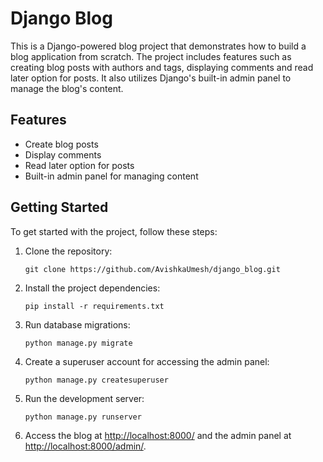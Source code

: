 # Django Blog

This is a Django-powered blog project that demonstrates how to build a blog application from scratch. The project includes features such as creating blog posts with authors and tags, displaying comments and read later option for posts. It also utilizes Django's built-in admin panel to manage the blog's content.

## Features

- Create blog posts
- Display comments
- Read later option for posts
- Built-in admin panel for managing content

## Getting Started

To get started with the project, follow these steps:

1. Clone the repository:

   ```
   git clone https://github.com/AvishkaUmesh/django_blog.git
   ```

2. Install the project dependencies:

   ```
   pip install -r requirements.txt
   ```

3. Run database migrations:

   ```
   python manage.py migrate
   ```

4. Create a superuser account for accessing the admin panel:

   ```
   python manage.py createsuperuser
   ```

5. Run the development server:

   ```
   python manage.py runserver
   ```

6. Access the blog at <http://localhost:8000/> and the admin panel at <http://localhost:8000/admin/>.
